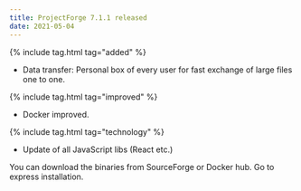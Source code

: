 ```yaml
---
title: ProjectForge 7.1.1 released
date: 2021-05-04
---
```


{% include tag.html tag="added" %}
- Data transfer: Personal box of every user for fast exchange of large files one to one.

{% include tag.html tag="improved" %}
- Docker improved.

{% include tag.html tag="technology" %}
- Update of all JavaScript libs (React etc.)

You can download the binaries from SourceForge or Docker hub.
Go to express installation.
